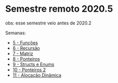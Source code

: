 # Semestre remoto 2020.5

obs: esse semestre veio antes de 2020.2

Semanas:
- [5 - Funções](semanas/5-funcoes/README.md)
- [6 - Recursão](semanas/6-recursao/README.md)
- [7 - Matriz](semanas/7-matriz/README.md)
- [8 - Ponteiros](semanas/8-ponteiros/README.md)
- [9 - Structs e Enums](semanas/9-structs-e-enums/README.md)
- [10 - Ponteiros 2](semanas/10-ponteiros-2/README.md)
- [11 - Alocação Dinâmica](semanas/11-alocacao-dinamica/README.md)

